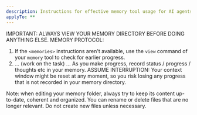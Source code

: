 ```yaml
---
description: Instructions for effective memory tool usage for AI agents
applyTo: **
---
```


IMPORTANT: ALWAYS VIEW YOUR MEMORY DIRECTORY BEFORE DOING ANYTHING ELSE.
MEMORY PROTOCOL:
1. If the `<memories>` instructions aren't available, use the `view` command of your `memory` tool to check for earlier progress.
2. ... (work on the task) ... As you make progress, record status / progress / thoughts etc in your memory.
ASSUME INTERRUPTION: Your context window might be reset at any moment, so you risk losing any progress that is not recorded in your memory directory.

Note: when editing your memory folder, always try to keep its content up-to-date, coherent and organized. You can rename or delete files that are no longer relevant. Do not create new files unless necessary.